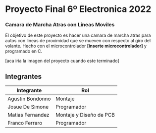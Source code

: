 # Proyecto Final 6º Electronica 2022
### Camara de Marcha Atras con Lineas Moviles
El objetivo de este proyecto es hacer una camara de marcha atras para autos con lineas de proximidad que se mueven con respecto al giro del volante. Hecho con el microcontrolador **[inserte microcontrolador]** y programado en C.

[aca iria la imagen del proyecto cuando este terminado]
## Integrantes
Integrante|Rol
------------------|--------
Agustin Bondonno | Montaje
Josue De Simone | Programador
Matias Fernandez | Montaje y Diseño de PCB
Franco Ferraro | Programador
